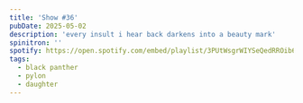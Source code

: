 ```yaml
---
title: 'Show #36'
pubDate: 2025-05-02
description: 'every insult i hear back darkens into a beauty mark'
spinitron: ''
spotify: https://open.spotify.com/embed/playlist/3PUtWsgrWIYSeQedRROib6
tags:
  - black panther
  - pylon
  - daughter
---
```

